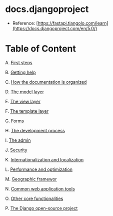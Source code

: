 # docs.djangoproject

- Reference: [https://fastapi.tiangolo.com/learn](https://docs.djangoproject.com/en/5.0/)

# Table of Content

A. [First steps](https://docs.djangoproject.com/en/5.0/#first-steps)

B. [Getting help](https://docs.djangoproject.com/en/5.0/#getting-help)

C. [How the documentation is organized](https://docs.djangoproject.com/en/5.0/#how-the-documentation-is-organized)

D. [The model layer](https://docs.djangoproject.com/en/5.0/#the-model-layer)

E. [The view layer](https://docs.djangoproject.com/en/5.0/#the-view-layer)

F. [The template layer](https://docs.djangoproject.com/en/5.0/#the-template-layer)

G. [Forms](https://docs.djangoproject.com/en/5.0/#forms)

H. [The development process](https://docs.djangoproject.com/en/5.0/#the-development-process)

I. [The admin](https://docs.djangoproject.com/en/5.0/#the-admin)

J. [Security](https://docs.djangoproject.com/en/5.0/#security)

K. [Internationalization and localization](https://docs.djangoproject.com/en/5.0/#internationalization-and-localization)

L. [Performance and optimization](https://docs.djangoproject.com/en/5.0/#performance-and-optimization)

M. [Geographic framewor](https://docs.djangoproject.com/en/5.0/#geographic-framework)

N. [Common web application tools](https://docs.djangoproject.com/en/5.0/#common-web-application-tools)

O. [Other core functionalities](https://docs.djangoproject.com/en/5.0/#other-core-functionalities)

P. [The Django open-source project](https://docs.djangoproject.com/en/5.0/#the-django-open-source-project)

